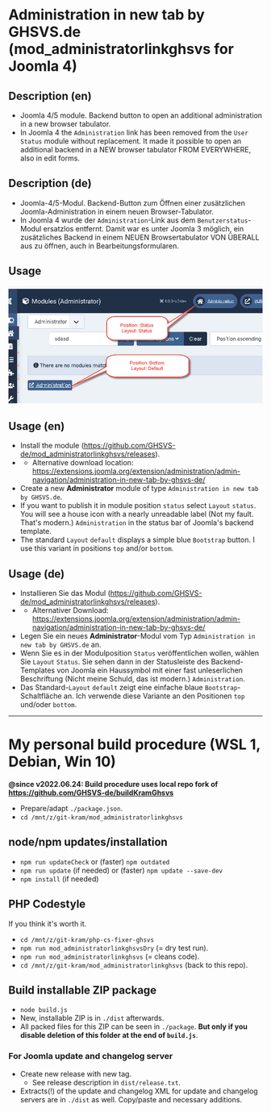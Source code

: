 # Administration in new tab by GHSVS.de (mod_administratorlinkghsvs for Joomla 4)

## Description (en)
- Joomla 4/5 module. Backend button to open an additional administration in a new browser tabulator.
- In Joomla 4 the <code>Administration</code> link has been removed from the <code>User Status</code> module without replacement. It made it possible to open an additional backend in a NEW browser tabulator FROM EVERYWHERE, also in edit forms.

## Description (de)
- Joomla-4/5-Modul. Backend-Button zum Öffnen einer zusätzlichen Joomla-Administration in einem neuen Browser-Tabulator.
- In Joomla 4 wurde der <code>Administration</code>-Link aus dem <code>Benutzerstatus</code>-Modul ersatzlos entfernt. Damit war es unter Joomla 3 möglich, ein zusätzliches Backend in einem NEUEN Browsertabulator VON ÜBERALL aus zu öffnen, auch in Bearbeitungsformularen.

## Usage
![Positions and Layouts](mod_administratorlinkghsvs_Positions.jpg?raw=true "Positions and Layouts")

## Usage (en)
- Install the module (https://github.com/GHSVS-de/mod_administratorlinkghsvs/releases).
- - Alternative download location: https://extensions.joomla.org/extension/administration/admin-navigation/administration-in-new-tab-by-ghsvs-de/
- Create a new **Administrator** module of type <code>Administration in new tab by GHSVS.de</code>.
- If you want to publish it in module position <code>status</code> select <code>Layout</code> <code>status</code>. You will see a house icon with a nearly unreadable label (Not my fault. That's modern.) <code>Administration</code> in the status bar of Joomla's backend template.
- The standard <code>Layout</code> <code>default</code> displays a simple blue <code>Bootstrap</code> button. I use this variant in positions <code>top</code> and/or <code>bottom</code>.

## Usage (de)
- Installieren Sie das Modul (https://github.com/GHSVS-de/mod_administratorlinkghsvs/releases).
- - Alternativer Download: https://extensions.joomla.org/extension/administration/admin-navigation/administration-in-new-tab-by-ghsvs-de/
- Legen Sie ein neues **Administrator**-Modul vom Typ <code>Administration in new tab by GHSVS.de</code> an.
- Wenn Sie es in der Modulposition <code>Status</code> veröffentlichen wollen, wählen Sie <code>Layout</code> <code>Status</code>. Sie sehen dann in der Statusleiste des Backend-Templates von Joomla ein Haussymbol mit einer fast unleserlichen Beschriftung (Nicht meine Schuld, das ist modern.) <code>Administration</code>.
- Das Standard-<code>Layout</code> <code>default</code> zeigt eine einfache blaue <code>Bootstrap</code>-Schaltfläche an. Ich verwende diese Variante an den Positionen <code>top</code> und/oder <code>bottom</code>.

-----------------------------------------------------

# My personal build procedure (WSL 1, Debian, Win 10)

**@since v2022.06.24: Build procedure uses local repo fork of https://github.com/GHSVS-de/buildKramGhsvs**

- Prepare/adapt `./package.json`.
- `cd /mnt/z/git-kram/mod_administratorlinkghsvs`

## node/npm updates/installation
- `npm run updateCheck` or (faster) `npm outdated`
- `npm run update` (if needed) or (faster) `npm update --save-dev`
- `npm install` (if needed)

## PHP Codestyle
If you think it's worth it.
- `cd /mnt/z/git-kram/php-cs-fixer-ghsvs`
- `npm run mod_administratorlinkghsvsDry` (= dry test run).
- `npm run mod_administratorlinkghsvs` (= cleans code).
- `cd /mnt/z/git-kram/mod_administratorlinkghsvs` (back to this repo).

## Build installable ZIP package
- `node build.js`
- New, installable ZIP is in `./dist` afterwards.
- All packed files for this ZIP can be seen in `./package`. **But only if you disable deletion of this folder at the end of `build.js`**.

### For Joomla update and changelog server
- Create new release with new tag.
  - See release description in `dist/release.txt`.
- Extracts(!) of the update and changelog XML for update and changelog servers are in `./dist` as well. Copy/paste and necessary additions.
